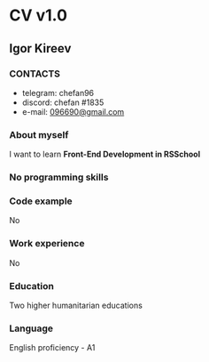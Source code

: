 # CV v1.0

## **Igor Kireev**

### CONTACTS

* telegram: chefan96
* discord: chefan #1835
* e-mail: 096690@gmail.com

### About myself

I want to learn **Front-End Development in RSSchool**

### No programming skills

### Code example

No

### Work experience

No

### Education

Two higher humanitarian educations

### Language

English proficiency - A1
